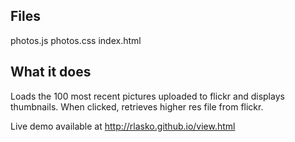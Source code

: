 Files
---------
photos.js
photos.css
index.html


What it does
--------------
Loads the 100 most recent pictures uploaded to flickr and displays thumbnails. When clicked, 
retrieves higher res file from flickr.


Live demo available at http://rlasko.github.io/view.html

